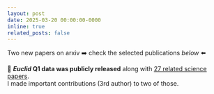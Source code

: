 ```yaml
---
layout: post
date: 2025-03-20 00:00:00-0000
inline: true
related_posts: false
---
```


Two new papers on arxiv :arrow_right: check the selected publications _below_ :arrow_left:


:telescope: ***Euclid* Q1 data was publicly released** along with [27 related science papers](https://www.cosmos.esa.int/web/euclid/q1-papers).  
I made important contributions (3rd author) to two of those.